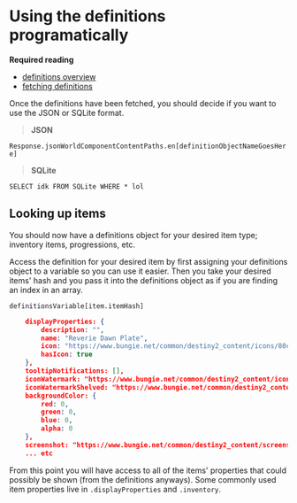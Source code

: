# Using the definitions programatically

**Required reading** 
* [definitions overview](definitions)
* [fetching definitions](/definitions/fetching)

Once the definitions have been fetched, you should decide if you want to use the JSON or SQLite format.

> **JSON**

`Response.jsonWorldComponentContentPaths.en[definitionObjectNameGoesHere]`

> **SQLite**

`SELECT idk FROM SQLite WHERE * lol`


## Looking up items

You should now have a definitions object for your desired item type; inventory items, progressions, etc.

Access the definition for your desired item by first assigning your definitions object to a variable so you can use it easier. Then you take your desired items' hash and you pass it into the definitions object as if you are finding an index in an array.

`definitionsVariable[item.itemHash]`

```json
    displayProperties: {
        description: "",
        name: "Reverie Dawn Plate",
        icon: "https://www.bungie.net/common/destiny2_content/icons/80c7cb82785df99640cab3d4d643cd03.jpg",
        hasIcon: true
    },
    tooltipNotifications: [],
    iconWatermark: "https://www.bungie.net/common/destiny2_content/icons/0669efb55951e8bc9e99f3989eacc861.png",
    iconWatermarkShelved: "https://www.bungie.net/common/destiny2_content/icons/02478e165d7d8d2a9f39c2796e7aac12.png",
    backgroundColor: {
        red: 0,
        green: 0,
        blue: 0,
        alpha: 0
    },
    screenshot: "https://www.bungie.net/common/destiny2_content/screenshots/934704429.jpg",
    ... etc
```

From this point you will have access to all of the items' properties that could possibly be shown (from the definitions anyways).
Some commonly used item properties live in `.displayProperties` and `.inventory`.